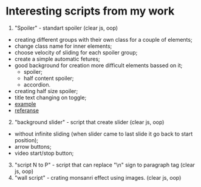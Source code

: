 # Interesting scripts from my work

1. "Spoiler" - standart spoiler (clear js, oop)
  - creating different groups with their own class for a couple of elements;
  - change class name for inner elements;
  - choose velocity of sliding for each spoiler group;
  - create a simple automatic fetures;
  - good background for creation more difficult elements bassed on it;
    - spoiler;
    - half content spoiler;
    - accordion.
  - creating half size spoiler;
  - title text changing on toggle;
  - [example](http://s.codepen.io/Ceditvodu/debug/yORmaO)
  - [referanse](https://github.com/Ceditvodu/work-scripts/wiki/Spoiler)
2. "background slider" - script that create slider (clear js, oop)
  - without infinite sliding (when slider came to last slide it go back to start position);
  - arrow buttons; 
  - video start/stop button;
3. "script N to P" - script that can replace "\n" sign to paragraph tag (clear js, oop)
4. "wall script" - crating monsanri effect using images. (clear js, oop)
